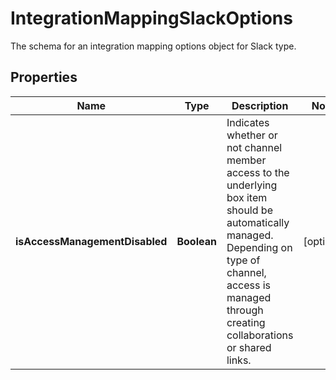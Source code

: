 

# IntegrationMappingSlackOptions

The schema for an integration mapping options object for Slack type.

## Properties

| Name | Type | Description | Notes |
|------------ | ------------- | ------------- | -------------|
|**isAccessManagementDisabled** | **Boolean** | Indicates whether or not channel member access to the underlying box item should be automatically managed. Depending on type of channel, access is managed through creating collaborations or shared links. |  [optional] |



